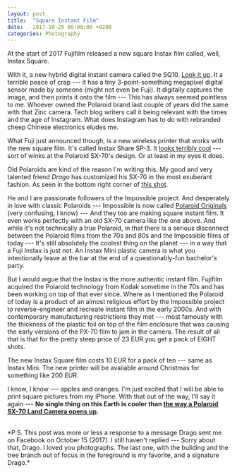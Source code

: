 ```yaml
---
layout: post
title:  "Square Instant Film"
date:   2017-10-25 00:00:00 +0200
categories: Photography
---
```


At the start of 2017 Fujifilm released a new square Instax film called, well, Instax Square. 

With it, a new hybrid digital instant camera called the SQ10. [Look it up](https://www.theverge.com/2017/6/2/15725890/fujifilm-instax-sq10-review-instant-polaroid-digital-camera). It a terrible peace of crap --- it has a tiny 3-point-something megapixel digital sensor made by someone (might not even be Fuji). It digitally captures the image, and then prints it onto the film --- This has always seemed pointless to me. Whoever owned the Polaroid brand last couple of years did the same with that Zinc camera. Tech blog writers call it being relevant with the times and the age of Instagram. What does Instagram has to do with rebranded cheep Chinese electronics eludes me.

What Fuji just announced though, is a new wireless printer that works with the new square film. It's called Instax Share SP-3. It [looks terribly cool](https://www.instagram.com/p/BaqmSpxgDRq/) --- sort of winks at the Polaroid SX-70's design. Or at least in my eyes it does.

Old Polaroids are kind of the reason I'm writing this. My good and very talented friend *Drago* has customized his SX-70 in the most exuberant fashion. As seen in the bottom right corner of [this shot](https://www.instagram.com/p/BZ2_rO6FACs/).

He and I are passionate followers of the Impossible project. And desperately in love with classic Polaroids --- Impossible is now called [Polaroid Originals](https://us.polaroidoriginals.com) (very confusing, I know) --- And they too are making square instant film. It even works perfectly with an old SX-70 camera like the one above. And while it's not technically a true Polaroid, in that there is a serious disconnect between the Polaroid films from the 70s and 80s and the Impossible films of today --- It's still absolutely the coolest thing on the planet --- in a way that a Fuji Instax is just not. An Instax Mini plastic camera is what you intentionally leave at the bar at the end of a questionably-fun bachelor's party.

But I would argue that the Instax is the more authentic instant film. Fujifilm acquired the Polaroid technology from Kodak sometime in the 70s and has been working on top of that ever since. Where as I mentioned the Polaroid of today is a product of an almost religious effort by the Impossible project to reverse-engineer and recreate instant film in the early 2000s. And with contemporary manufacturing restrictions they met --- most famously with the thickness of the plastic foil on top of the film enclosure that was causing the early versions of the PX-70 film to jam in the camera.  The result of all that is that for the pretty steep price of 23 EUR you get a pack of EIGHT shots.

The new Instax Square film costs 10 EUR for a pack of ten --- same as Instax Mini. The new printer will be available around Christmas for something like 200 EUR. 

I know, I know --- apples and oranges. I'm just excited that I will be able to print square pictures from my iPhone. With that out of the way, I'll say it again --- **No single thing on this Earth is cooler than [the way a Polaroid SX-70 Land Camera opens up](https://www.youtube.com/watch?v=Lo_1pyQ7xvc&t=53s).**

<br/>
*P.S. This post was more or less a response to a message Drago sent me on Facebook on October 15 (2017). I still haven't replied --- Sorry about that, Drago. I loved you photographs. The last one, with the building and the tree branch out of focus in the foreground is my favorite, and a signature Drago.*
